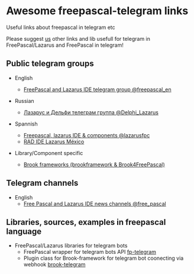 # Awesome freepascal-telegram links
Useful links about freepascal in telegram etc

Please suggest [us](https://t.me/freepascal_en) other links and lib usefull for telegram in FreePascal/Lazarus and FreePascal in telegram!

## Public telegram groups
- English
  - [FreePascal and Lazarus IDE telegram group @freepascal_en](https://t.me/freepascal_en)
- Russian
  - [Лазарус и Дельфи телеграм группа @Delphi_Lazarus](https://t.me/Delphi_Lazarus)
- Spannish
  - [Freepascal, lazarus IDE & components @lazarusfpc](https://t.me/lazarusfpc)
  - [RAD IDE Lazarus México](https://t.me/LazarusMX)

- Library/Component specific
  - [Brook frameworks (brookframework & Brook4FreePascal)](https://t.me/brookframework)
## Telegram channels
- English
  - [Free Pascal and Lazarus IDE news channels @free_pascal](https://t.me/free_pascal)
## Libraries, sources, examples in freepascal language
- FreePascal/Lazarus libraries for telegram bots
  - FreePascal wrapper for telegram bots API [fp-telegram](https://github.com/Al-Muhandis/fp-telegram)
  - Plugin class for Brook-framework for telegram bot coonecting via webhook [brook-telegram](https://github.com/Al-Muhandis/brook-telegram)  
